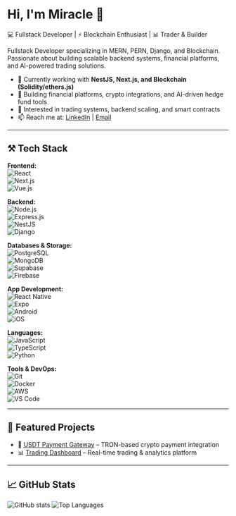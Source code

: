 # Hi, I'm Miracle 👋

💻 Fullstack Developer | ⚡ Blockchain Enthusiast | 📊 Trader & Builder

Fullstack Developer specializing in MERN, PERN, Django, and Blockchain. Passionate about building scalable backend systems, financial platforms, and AI-powered trading solutions.

- 🌱 Currently working with **NestJS, Next.js, and Blockchain (Solidity/ethers.js)**
- 🚀 Building financial platforms, crypto integrations, and AI-driven hedge fund tools
- 🎯 Interested in trading systems, backend scaling, and smart contracts
- 📫 Reach me at: [LinkedIn](https://linkedin.com/in/udoh-miracle-9a3a24265) | [Email](mailto:udohmiracle23@gmail.com)

---

## ⚒️ Tech Stack  

**Frontend:**  
![React](https://img.shields.io/badge/-React-61DAFB?logo=react&logoColor=000)  
![Next.js](https://img.shields.io/badge/-Next.js-000000?logo=next.js)  
![Vue.js](https://img.shields.io/badge/-Vue.js-4FC08D?logo=vue.js&logoColor=fff) 

**Backend:**  
![Node.js](https://img.shields.io/badge/-Node.js-339933?logo=node.js&logoColor=fff)  
![Express.js](https://img.shields.io/badge/-Express.js-000000?logo=express&logoColor=fff)  
![NestJS](https://img.shields.io/badge/-NestJS-E0234E?logo=nestjs&logoColor=fff)  
![Django](https://img.shields.io/badge/-Django-092E20?logo=django&logoColor=fff)  

**Databases & Storage:**  
![PostgreSQL](https://img.shields.io/badge/-PostgreSQL-336791?logo=postgresql&logoColor=fff)  
![MongoDB](https://img.shields.io/badge/-MongoDB-47A248?logo=mongodb&logoColor=fff)   
![Supabase](https://img.shields.io/badge/-Supabase-3ECF8E?logo=supabase&logoColor=fff)  
![Firebase](https://img.shields.io/badge/-Firebase-FFCA28?logo=firebase&logoColor=000)


**App Development:**  
![React Native](https://img.shields.io/badge/-React%20Native-61DAFB?logo=react&logoColor=000)  
![Expo](https://img.shields.io/badge/-Expo-000000?logo=expo&logoColor=fff)  
![Android](https://img.shields.io/badge/-Android-3DDC84?logo=android&logoColor=fff)  
![iOS](https://img.shields.io/badge/-iOS-000000?logo=apple&logoColor=fff)


**Languages:**  
![JavaScript](https://img.shields.io/badge/-JavaScript-F7DF1E?logo=javascript&logoColor=000)  
![TypeScript](https://img.shields.io/badge/-TypeScript-3178C6?logo=typescript&logoColor=fff)  
![Python](https://img.shields.io/badge/-Python-3776AB?logo=python&logoColor=fff)  

**Tools & DevOps:**  
![Git](https://img.shields.io/badge/-Git-F05032?logo=git&logoColor=fff)  
![Docker](https://img.shields.io/badge/-Docker-2496ED?logo=docker&logoColor=fff)  
![AWS](https://img.shields.io/badge/-AWS-232F3E?logo=amazon-aws&logoColor=ff9900)  
![VS Code](https://img.shields.io/badge/-VS%20Code-007ACC?logo=visual-studio-code&logoColor=fff)  

---

## 📌 Featured Projects
- 💸 [USDT Payment Gateway](https://github.com/username/project) – TRON-based crypto payment integration  
- 📊 [Trading Dashboard](https://github.com/username/project) – Real-time trading & analytics platform  

---

## 📈 GitHub Stats
![GitHub stats](https://github-readme-stats.vercel.app/api?username=your-username&show_icons=true&theme=radical)
![Top Languages](https://github-readme-stats.vercel.app/api/top-langs/?username=your-username&layout=compact&theme=radical)
